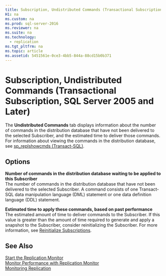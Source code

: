 ```yaml
---
title: Subscription, Undistributed Commands (Transactional Subscription, SQL Server 2005 and Later)
H1: na
ms.custom: na
ms.prod: sql-server-2016
ms.reviewer: na
ms.suite: na
ms.technology: 
  - replication
ms.tgt_pltfrm: na
ms.topic: article
ms.assetid: 5451561e-0ce3-4bb5-844a-88cd15b0b371
---
```

# Subscription, Undistributed Commands (Transactional Subscription, SQL Server 2005 and Later)
  The **Undistributed Commands** tab displays information about the number of commands in the distribution database that have not been delivered to the selected Subscriber, and the estimated time to deliver those commands. For information about viewing the commands in the distribution database, see [sp_replshowcmds &#40;Transact-SQL&#41;](../Topic/sp_replshowcmds%20\(Transact-SQL\).md).  
  
## Options  
 **Number of commands in the distribution database waiting to be applied to this Subscriber**  
 The number of commands in the distribution database that have not been delivered to the selected Subscriber. A command consists of one Transact-SQL data manipulation language (DML) statement or one data definition language (DDL) statement.  
  
 **Estimated time to apply these commands, based on past performance**  
 The estimated amount of time to deliver commands to the Subscriber. If this value is greater than the amount of time required to generate and apply a snapshot to the Subscriber, consider reinitializing the Subscriber. For more information, see [Reinitialize Subscriptions](../../Topics/TopicNameNotContainA/Reinitialize-Subscriptions.md).  
  
## See Also  
 [Start the Replication Monitor](../../Topics/TopicNameNotContainA/Start-the-Replication-Monitor.md)   
 [Monitor Performance with Replication Monitor](../../Topics/TopicNameNotContainA/Monitor-Performance-with-Replication-Monitor.md)   
 [Monitoring Replication](../../Topics/TopicNameNotContainA/Monitoring-Replication.md)  
  
  
